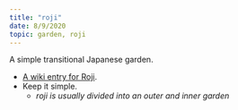 ```yaml
---
title: "roji"
date: 8/9/2020
topic: garden, roji
---
```


A simple transitional Japanese garden.

* [A wiki entry for Roji](https://en.wikipedia.org/wiki/Roji).
* Keep it simple.
    * *roji is usually divided into an outer and inner garden*